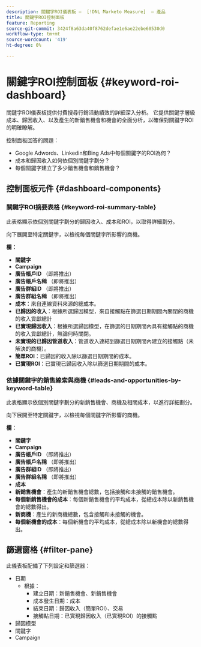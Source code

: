 ```yaml
---
description: 關鍵字ROI儀表板 —  [!DNL Marketo Measure]  — 產品
title: 關鍵字ROI控制面板
feature: Reporting
source-git-commit: 3424f8a63da40f8762defae1e6ae22ebe60530d0
workflow-type: tm+mt
source-wordcount: '419'
ht-degree: 0%

---
```


# 關鍵字ROI控制面板 {#keyword-roi-dashboard}

關鍵字ROI儀表板提供付費搜尋行銷活動績效的詳細深入分析。 它提供關鍵字層級成本、歸因收入、以及產生的新銷售機會和機會的全面分析，以確保對關鍵字ROI的明確瞭解。

控制面板回答的問題：

* Google Adwords、Linkedin和Bing Ads中每個關鍵字的ROI為何？
* 成本和歸因收入如何依個別關鍵字劃分？
* 每個關鍵字建立了多少銷售機會和銷售機會？

## 控制面板元件 {#dashboard-components}

### 關鍵字ROI摘要表格 {#keyword-roi-summary-table}

此表格顯示依個別關鍵字劃分的歸因收入、成本和ROI，以取得詳細劃分。

向下展開至特定關鍵字，以檢視每個關鍵字所影響的商機。

**欄：**

* **關鍵字**
* **Campaign**
* **廣告帳戶ID** （即將推出）
* **廣告帳戶名稱** （即將推出）
* **廣告群組ID** （即將推出）
* **廣告群組名稱** （即將推出）
* **成本**：來自連線資料來源的總成本。
* **已歸因的收入**：根據所選歸因模型，來自接觸點在篩選日期期間內關閉的商機的收入貢獻總計
* **已實現歸因收入**：根據所選歸因模型，在篩選的日期期間內具有接觸點的商機的收入貢獻總計，無論何時關閉。
* **未實現的已歸因管道收入**：管道收入連結到篩選日期期間內建立的接觸點（未解決的商機）。
* **簡單ROI**：已歸因的收入除以篩選日期期間的成本。
* **已實現ROI**：已實現已歸因收入除以篩選日期期間的成本。

### 依據關鍵字的銷售線索與商機 {#leads-and-opportunities-by-keyword-table}

此表格顯示依個別關鍵字劃分的新銷售機會、商機及相關成本，以進行詳細劃分。

向下展開至特定關鍵字，以檢視每個關鍵字所影響的商機。

**欄：**

* **關鍵字**
* **Campaign**
* **廣告帳戶ID** （即將推出）
* **廣告帳戶名稱** （即將推出）
* **廣告群組ID** （即將推出）
* **廣告群組名稱** （即將推出）
* **成本**
* **新銷售機會**：產生的新銷售機會總數，包括接觸和未接觸的銷售機會。
* **每個新銷售機會的成本**：每個新銷售機會的平均成本，從總成本除以新銷售機會的總數得出。
* **新商機**：產生的新商機總數，包含接觸和未接觸的機會。
* **每個新機會的成本**：每個新機會的平均成本，從總成本除以新機會的總數得出。

## 篩選窗格 {#filter-pane}

此儀表板配備了下列設定和篩選器：

* 日期
   * 根據：
      * 建立日期：新銷售機會、新銷售機會
      * 成本發生日期：成本
      * 結束日期：歸因收入（簡單ROI）、交易
      * 接觸點日期：已實現歸因收入（已實現ROI）的接觸點
* 歸因模型
* 關鍵字
* Campaign
